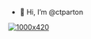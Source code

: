 - 👋 Hi, I’m @ctparton

[![1000x420](https://giphy.com/gifs/ESwXtRvlx3PzPN7iIy "Callum Parton")](https://github.com/ctparton)


<!---
ctparton/ctparton is a ✨ special ✨ repository because its `README.md` (this file) appears on your GitHub profile.
You can click the Preview link to take a look at your changes.
--->
